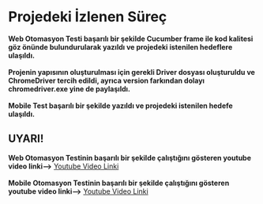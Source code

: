 # Projedeki İzlenen Süreç
**Web Otomasyon Testi başarılı bir şekilde Cucumber frame ile kod kalitesi göz önünde bulundurularak yazıldı ve projedeki istenilen hedeflere ulaşıldı.** <br/><br/>
**Projenin yapısının oluşturulması için gerekli Driver dosyası oluşturuldu ve ChromeDriver tercih edildi, ayrıca version farkından dolayı chromedriver.exe yine de paylaşıldı.** <br/><br/>
**Mobile Test başarılı bir şekilde yazıldı ve projedeki istenilen hedefe ulaşıldı.**

## UYARI!
**Web Otomasyon Testinin başarılı bir şekilde çalıştığını gösteren youtube video linki-->** [Youtube Video Linki](https://youtu.be/3Uq4X4t4LSo)  <br/><br/>
**Mobile Otomasyon Testinin başarılı bir şekilde çalıştığını gösteren youtube video linki-->** [Youtube Video Linki](https://youtu.be/M_hoWAXdw-4)  <br/><br/>
